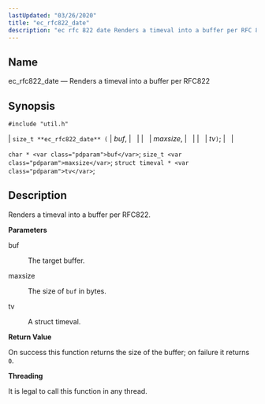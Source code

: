 ```yaml
---
lastUpdated: "03/26/2020"
title: "ec_rfc822_date"
description: "ec rfc 822 date Renders a timeval into a buffer per RFC 822 size t ec rfc 822 date buf maxsize tv char buf size t maxsize struct timeval tv Renders a timeval into a buffer per RFC 822 buf The target buffer maxsize The size of buf in bytes..."
---
```


<a name="apis.ec_rfc822_date"></a> 
## Name

ec_rfc822_date — Renders a timeval into a buffer per RFC822

## Synopsis

`#include "util.h"`

| `size_t **ec_rfc822_date** (` | <var class="pdparam">buf</var>, |   |
|   | <var class="pdparam">maxsize</var>, |   |
|   | <var class="pdparam">tv</var>`)`; |   |

`char * <var class="pdparam">buf</var>`;
`size_t <var class="pdparam">maxsize</var>`;
`struct timeval * <var class="pdparam">tv</var>`;<a name="idp58404032"></a> 
## Description

Renders a timeval into a buffer per RFC822.

**<a name="idp58405248"></a> Parameters**

<dl class="variablelist">

<dt>buf</dt>

<dd>

The target buffer.

</dd>

<dt>maxsize</dt>

<dd>

The size of `buf` in bytes.

</dd>

<dt>tv</dt>

<dd>

A struct timeval.

</dd>

</dl>

**<a name="idp58412064"></a> Return Value**

On success this function returns the size of the buffer; on failure it returns `0`.

**<a name="idp58413488"></a> Threading**

It is legal to call this function in any thread.